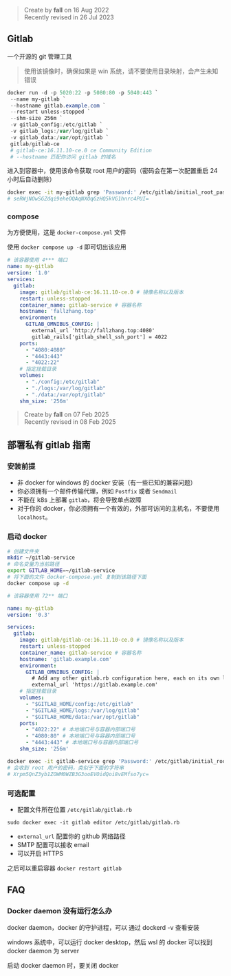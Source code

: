 > Create by **fall** on 16 Aug 2022<br/>
> Recently revised in 26 Jul 2023

## Gitlab

一个开源的 git 管理工具

> 使用该镜像时，确保如果是 win 系统，请不要使用目录映射，会产生未知错误

```powershell
docker run -d -p 5020:22 -p 5080:80 -p 5040:443 `
 --name my-gitlab `
 --hostname gitlab.example.com `
 --restart unless-stopped `
 --shm-size 256m `
 -v gitlab_config:/etc/gitlab `
 -v gitlab_logs:/var/log/gitlab `
 -v gitlab_data:/var/opt/gitlab `
 gitlab/gitlab-ce
 # gitlab-ce:16.11.10-ce.0 ce Community Edition
 # --hostname 匹配你访问 gitlab 的域名
```

进入到容器中，使用该命令获取 root 用户的密码（密码会在第一次配置重启 24 小时后自动删除）

```bash
docker exec -it my-gitlab grep 'Password:' /etc/gitlab/initial_root_password
# seRWjNOwSGZdqi9eheOQAqNXOqGzHQ5kVG1hnrc4PUI=
```

### compose

为方便使用，这是 `docker-compose.yml` 文件

使用 `docker compose up -d` 即可切出该应用

```yaml
# 该容器使用 4*** 端口
name: my-gitlab
version: '1.0'
services:
  gitlab:
    image: gitlab/gitlab-ce:16.11.10-ce.0 # 镜像名称以及版本
    restart: unless-stopped
    container_name: gitlab-service # 容器名称
    hostname: 'fallzhang.top'
    environment:
      GITLAB_OMNIBUS_CONFIG: |
        external_url 'http://fallzhang.top:4080'
        gitlab_rails['gitlab_shell_ssh_port'] = 4022
    ports:
      - "4080:4080"
      - "4443:443"
      - "4022:22"
    # 指定挂载目录
    volumes:
      - "./config:/etc/gitlab"
      - "./logs:/var/log/gitlab"
      - "./data:/var/opt/gitlab"
    shm_size: '256m'


```

> Create by **fall** on 07 Feb 2025<br/>
> Recently revised in 08 Feb 2025

## 部署私有 gitlab 指南

### 安装前提

- 非 docker for windows 的 docker 安装（有一些已知的兼容问题）
- 你必须拥有一个邮件传输代理，例如 `Postfix` 或者 `Sendmail`
- 不能在 k8s 上部署 `gitlab`，将会导致单点故障
- 对于你的 docker，你必须拥有一个有效的，外部可访问的主机名，不要使用 `localhost`。

### 启动 docker

```bash
# 创建文件夹
mkdir ~/gitlab-service
# 命名变量为当前路径
export GITLAB_HOME=~/gitlab-service
# 将下面的文件 docker-compose.yml 复制到该路径下面
docker compose up -d
```



```yaml
# 该容器使用 72** 端口

name: my-gitlab
version: '0.3'

services:
  gitlab:
    image: gitlab/gitlab-ce:16.11.10-ce.0 # 镜像名称以及版本
    restart: unless-stopped
    container_name: gitlab-service # 容器名称
    hostname: 'gitlab.example.com'
    environment:
      GITLAB_OMNIBUS_CONFIG: |
        # Add any other gitlab.rb configuration here, each on its own line
        external_url 'https://gitlab.example.com'
    # 指定挂载目录
    volumes:
      - "$GITLAB_HOME/config:/etc/gitlab"
      - "$GITLAB_HOME/logs:/var/log/gitlab"
      - "$GITLAB_HOME/data:/var/opt/gitlab"
    ports:
      - "4022:22" # 本地端口号与容器内部端口号
      - "4080:80" # 本地端口号与容器内部端口号
      - "4443:443" # 本地端口号与容器内部端口号
    shm_size: '256m'
```

```bash
docker exec -it gitlab-service grep 'Password:' /etc/gitlab/initial_root_password
# 会收到 root 用户的密码，类似于下面的字符串
# Xrpm5QnZ3yb1ZOWM0WZB3G3ooEVOidQoi8vEMfso7yc=
```

### 可选配置

- 配置文件所在位置 `/etc/gitlab/gitlab.rb`

`sudo docker exec -it gitlab editor /etc/gitlab/gitlab.rb`

- `external_url` 配置你的 github 网络路径
- SMTP 配置可以接收 email
- 可以开启 HTTPS

之后可以重启容器 `docker restart gitlab`

## FAQ

### Docker daemon 没有运行怎么办

docker daemon，docker 的守护进程，可以 通过 dockerd -v 查看安装

windows 系统中，可以运行 docker desktop，然后 wsl 的 docker 可以找到 docker daemon 为 server

启动 docker daemon 时，要关闭 docker
